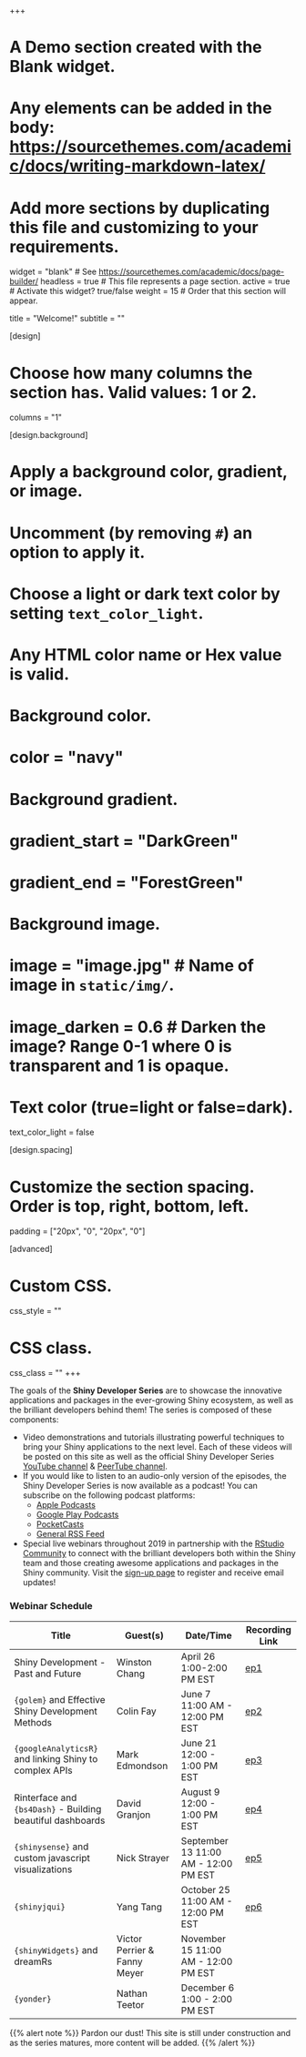 +++
# A Demo section created with the Blank widget.
# Any elements can be added in the body: https://sourcethemes.com/academic/docs/writing-markdown-latex/
# Add more sections by duplicating this file and customizing to your requirements.

widget = "blank"  # See https://sourcethemes.com/academic/docs/page-builder/
headless = true  # This file represents a page section.
active = true  # Activate this widget? true/false
weight = 15  # Order that this section will appear.

title = "Welcome!"
subtitle = ""

[design]
  # Choose how many columns the section has. Valid values: 1 or 2.
  columns = "1"

[design.background]
  # Apply a background color, gradient, or image.
  #   Uncomment (by removing `#`) an option to apply it.
  #   Choose a light or dark text color by setting `text_color_light`.
  #   Any HTML color name or Hex value is valid.

  # Background color.
  # color = "navy"
  
  # Background gradient.
  # gradient_start = "DarkGreen"
  # gradient_end = "ForestGreen"
  
  # Background image.
  # image = "image.jpg"  # Name of image in `static/img/`.
  # image_darken = 0.6  # Darken the image? Range 0-1 where 0 is transparent and 1 is opaque.

  # Text color (true=light or false=dark).
  text_color_light = false

[design.spacing]
  # Customize the section spacing. Order is top, right, bottom, left.
  padding = ["20px", "0", "20px", "0"]

[advanced]
 # Custom CSS. 
 css_style = ""
 
 # CSS class.
 css_class = ""
+++

The goals of the **Shiny Developer Series** are to showcase the innovative applications and packages in the ever-growing Shiny ecosystem, as well as the brilliant developers behind them! The series is composed of these components:

- Video demonstrations and tutorials illustrating powerful techniques to bring your Shiny applications to the next level.  Each of these videos will be posted on this site as well as the official Shiny Developer Series [YouTube channel](https://www.youtube.com/channel/UCwQ7lkY6YWzZjT807Itbvtw) & [PeerTube channel](https://peertube.linuxrocks.online/video-channels/shiny_dev_series/videos).
- If you would like to listen to an audio-only version of the episodes, the Shiny Developer Series is now available as a podcast!  You can subscribe on the following podcast platforms:
   + [Apple Podcasts](https://podcasts.apple.com/us/podcast/shiny-developer-series/id1469169631)
   + [Google Play Podcasts](https://play.google.com/music/listen#/ps/Ig3v3fo6nq6oaua6e3ykcqcrvry)
   + [PocketCasts](https://pca.st/8p3v)
   + [General RSS Feed](https://feeds.fireside.fm/shinydevseries/rss)
- Special live webinars throughout 2019 in partnership with the [RStudio Community](https://community.rstudio.com) to connect with the brilliant developers both within the Shiny team and those creating awesome applications and packages in the Shiny community.  Visit the [sign-up page](https://pages.rstudio.net/shiny_dev_series.html) to register and receive email updates!

### Webinar Schedule

| Title                                                  | Guest(s)          | Date/Time                      | Recording Link
|--------------------------------------------------------|-------------------|--------------------------------|---------------
| Shiny Development - Past and Future                    | Winston Chang     | April 26 1:00-2:00 PM EST      | [ep1](ep1)
| `{golem}` and Effective Shiny Development Methods      | Colin Fay         | June 7 11:00 AM - 12:00 PM EST | [ep2](ep2)
| `{googleAnalyticsR}` and linking Shiny to complex APIs | Mark Edmondson    | June 21 12:00 - 1:00 PM EST    | [ep3](ep3)
| Rinterface and `{bs4Dash}` - Building beautiful dashboards | David Granjon | August 9 12:00 - 1:00 PM EST   | [ep4](ep4)
| `{shinysense}` and custom javascript visualizations    | Nick Strayer      | September 13 11:00 AM - 12:00 PM EST | [ep5](ep5)
| `{shinyjqui}` | Yang Tang | October 25 11:00 AM - 12:00 PM EST | [ep6](ep6)
| `{shinyWidgets}` and dreamRs | Victor Perrier & Fanny Meyer | November 15 11:00 AM - 12:00 PM EST |
| `{yonder}` | Nathan Teetor | December 6 1:00 - 2:00 PM EST | 

{{% alert note %}}
Pardon our dust!  This site is still under construction and as the series matures, more content will be added.
{{% /alert %}}
